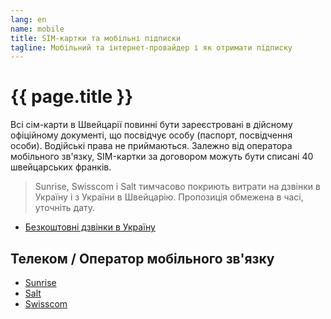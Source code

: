 ```yaml
---
lang: en
name: mobile
title: SIM-картки та мобільні підписки
tagline: Мобільний та інтернет-провайдер і як отримати підписку
---
```

# {{ page.title }}

Всі сім-карти в Швейцарії повинні бути зареєстровані в дійсному офіційному документі, що посвідчує особу (паспорт, посвідчення особи). Водійські права не приймаються. Залежно від оператора мобільного зв'язку, SIM-картки за договором можуть бути списані 40 швейцарських франків.

> Sunrise, Swisscom і Salt тимчасово покриють витрати на дзвінки в Україну і з України в Швейцарію. Пропозиція обмежена в часі, уточніть дату.

- [Безкоштовні дзвінки в Україну](https://www.blick.ch/wirtschaft/anrufe-und-roaming-kostenlos-swisscom-sunrise-und-salt-unterstuetzen-die-ukraine-id17279915.html)

## Телеком / Оператор мобільного зв'язку
- [Sunrise](https://www.sunrise.ch/en/home)
- [Salt](https://fiber.salt.ch/en)
- [Swisscom](https://www.swisscom.ch/en/residential.html)



